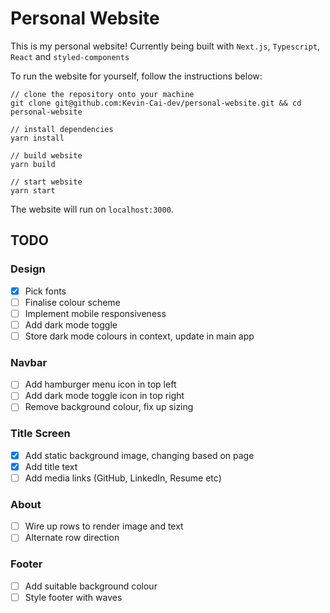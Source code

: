 # Personal Website

This is my personal website! Currently being built with `Next.js`, `Typescript`, `React` and
`styled-components`

To run the website for yourself, follow the instructions below:

```
// clone the repository onto your machine
git clone git@github.com:Kevin-Cai-dev/personal-website.git && cd personal-website

// install dependencies
yarn install

// build website
yarn build

// start website
yarn start
```

The website will run on `localhost:3000`.

## TODO

### Design

- [x] Pick fonts
- [ ] Finalise colour scheme
- [ ] Implement mobile responsiveness
- [ ] Add dark mode toggle
- [ ] Store dark mode colours in context, update in main app

### Navbar

- [ ] Add hamburger menu icon in top left
- [ ] Add dark mode toggle icon in top right
- [ ] Remove background colour, fix up sizing

### Title Screen

- [x] Add static background image, changing based on page
- [x] Add title text
- [ ] Add media links (GitHub, LinkedIn, Resume etc)

### About

- [ ] Wire up rows to render image and text
- [ ] Alternate row direction

### Footer

- [ ] Add suitable background colour
- [ ] Style footer with waves
